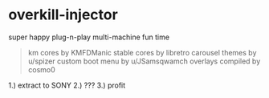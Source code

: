 
# overkill-injector
super happy plug-n-play multi-machine fun time

>km cores by KMFDManic
stable cores by libretro
carousel themes by u/spizer
custom boot menu by u/JSamsqwamch
overlays compiled by cosmo0

1.) extract to SONY
2.) ???
3.) profit
